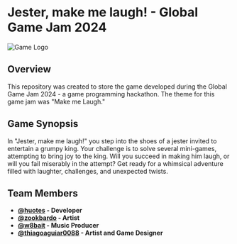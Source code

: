 # Jester, make me laugh! - Global Game Jam 2024

![Game Logo](link_to_logo.png)

## Overview

This repository was created to store the game developed during the Global Game Jam 2024 - a game programming hackathon. The theme for this game jam was "Make me Laugh."

## Game Synopsis

In "Jester, make me laugh!" you step into the shoes of a jester invited to entertain a grumpy king. Your challenge is to solve several mini-games, attempting to bring joy to the king. Will you succeed in making him laugh, or will you fail miserably in the attempt? Get ready for a whimsical adventure filled with laughter, challenges, and unexpected twists.

## Team Members

- **[@huotes](https://discordapp.com/users/huotes) - Developer**
- **[@zookbardo](https://discordapp.com/users/zookbardo) - Artist**
- **[@w8bait](https://discordapp.com/users/8renni) - Music Producer**
- **[@thiagoaguiar0088](https://discordapp.com/users/thiagoaguiar0088) - Artist and Game Designer**
